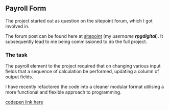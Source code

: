 ## Payroll Form
The project started out as question on the sitepoint forum, which I got involved in.

The forum post can be found here at [sitepoint](https://www.sitepoint.com/community/t/calculation-function-dead-end/352969/64?u=rpg_digital) (my *username* ***rpgdigital***). It subsequently lead to me being commissioned to do the full project.

### The task
The payroll element to the project required that on changing various input fields that a sequence of calculation be performed, updating a column of output fields.

I have recently refactored the code into a cleaner modular format utilising a more functional and flexible approach to programming.

[codepen link here](https://rpgdigital.co.uk/development/payroll/index.html)